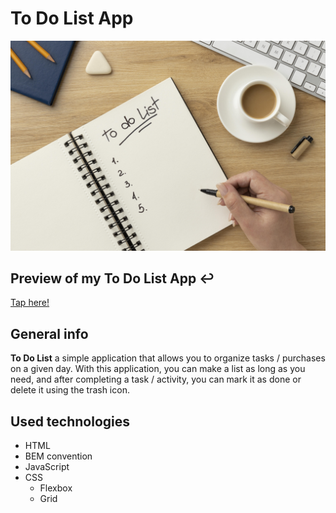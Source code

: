 # To Do List App

![to-do-list](images/todolist.jpg)
 
## Preview of my To Do List App :leftwards_arrow_with_hook:
[Tap here!](https://tomasz-szczepanek.github.io/to-do-list/)

## General info
**To Do List** a simple application that allows you to organize tasks / purchases on a given day. With this application, you can make a list as long as you need, and after completing a task / activity, you can mark it as done or delete it using the trash icon.

## Used technologies
- HTML
- BEM convention
- JavaScript
- CSS
  - Flexbox
  - Grid
  
  
